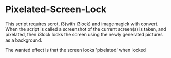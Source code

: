 # Pixelated-Screen-Lock

This script requires scrot, i3(with i3lock) and imagemagick with convert. When the script is called a screenshot of the current screen(s) is taken, and pixelated, then i3lock locks the screen using 
the newly generated pictures as a background. 

The wanted effect is that the screen looks 'pixelated' when locked

